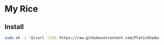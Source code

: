 # My Rice

## Install
```bash
sudo sh -c "$(curl -fsSL https://raw.githubusercontent.com/PlatinShadow/dots/main/setup.sh)"
```
